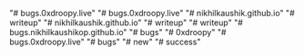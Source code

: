 "# bugs.0xdroopy.live" 
"# bugs.0xdroopy.live" 
"# nikhilkaushik.github.io" 
"# writeup" 
"# nikhilkaushik.github.io" 
"# writeup" 
"# writeup" 
"# bugs.nikhilkaushikop.github.io" 
"# bugs" 
"# 0xdroopy" 
"# bugs.0xdroopy.live" 
"# bugs" 
"# new" 
"# success" 
